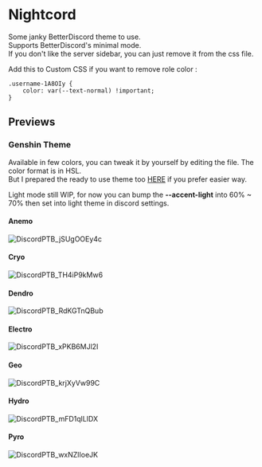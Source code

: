 # **Nightcord**
Some janky BetterDiscord theme to use.  
Supports BetterDiscord's minimal mode.  
If you don't like the server sidebar, you can just remove it from the css file.

Add this to Custom CSS if you want to remove role color : 
```
.username-1A8OIy {
    color: var(--text-normal) !important;
}
```

## **Previews**

### **Genshin Theme**

Available in few colors, you can tweak it by yourself by editing the file. The color format is in HSL.  
But I prepared the ready to use theme too [HERE](https://github.com/seilent/nightcord/tree/main/release/elemental) if you prefer easier way.

Light mode still WIP, for now you can bump the **--accent-light** into 60% ~ 70% then set into light theme in discord settings.

#### **Anemo**
![DiscordPTB_jSUgOOEy4c](https://user-images.githubusercontent.com/88354811/128542874-d5409921-1269-4019-9183-812eda9750b7.png)

#### **Cryo**
![DiscordPTB_TH4iP9kMw6](https://user-images.githubusercontent.com/88354811/128542895-bb17981f-b0df-4dc1-b784-1d1465fe0315.png)

#### **Dendro**
![DiscordPTB_RdKGTnQBub](https://user-images.githubusercontent.com/88354811/128542911-7a603f9b-38d7-4b68-ae5b-54005c6a319f.png)

#### **Electro**
![DiscordPTB_xPKB6MJl2I](https://user-images.githubusercontent.com/88354811/128542917-e8252958-81bc-482a-99ca-295ab5005a4d.png)

#### **Geo**
![DiscordPTB_krjXyVw99C](https://user-images.githubusercontent.com/88354811/128542923-0e670e7a-be64-45fb-9f7a-ec94863b64a1.png)

#### **Hydro**
![DiscordPTB_mFD1qlLIDX](https://user-images.githubusercontent.com/88354811/128542926-527187da-f30b-4d5d-ab13-24c31e2ba7b3.png)

#### **Pyro**
![DiscordPTB_wxNZlIoeJK](https://user-images.githubusercontent.com/88354811/128542935-ce62d186-3c84-47b9-b28e-982d8dc6bcf9.png)











